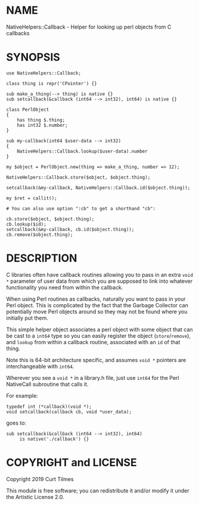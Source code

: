 NAME
====

NativeHelpers::Callback - Helper for looking up perl objects from C callbacks

SYNOPSIS
========

    use NativeHelpers::Callback;

    class thing is repr('CPointer') {}

    sub make_a_thing(--> thing) is native {}
    sub setcallback(&callback (int64 --> int32), int64) is native {}

    class PerlObject
    {
        has thing $.thing;
        has int32 $.number;
    }

    sub my-callback(int64 $user-data --> int32)
    {
        NativeHelpers::Callback.lookup($user-data).number
    }

    my $object = PerlObject.new(thing => make_a_thing, number => 12);

    NativeHelpers::Callback.store($object, $object.thing);

    setcallback(&my-callback, NativeHelpers::Callback.id($object.thing));

    my $ret = callit();

    # You can also use option ":cb" to get a shorthand "cb":

    cb.store($object, $object.thing);
    cb.lookup($id);
    setcallback(&my-callback, cb.id($object.thing));
    cb.remove($object.thing);

DESCRIPTION
===========

C libraries often have callback routines allowing you to pass in an extra `void *` parameter of user data from which you are supposed to link into whatever functionality you need from within the callback.

When using Perl routines as callbacks, naturally you want to pass in your Perl object. This is complicated by the fact that the Garbage Collector can potentially move Perl objects around so they may not be found where you initially put them.

This simple helper object associates a perl object with some object that can be cast to a `int64` type so you can easily register the object (`store`/`remove`), and `lookup` from within a callback routine, associated with an `id` of that thing.

Note this is 64-bit architecture specific, and assumes `void *` pointers are interchangeable with `int64`.

Wherever you see a `void *` in a library.h file, just use `int64` for the Perl NativeCall subroutine that calls it.

For example:

    typedef int (*callback)(void *);
    void setcallback(callback cb, void *user_data);

goes to:

    sub setcallback(&callback (int64 --> int32), int64)
         is native('./callback') {}

COPYRIGHT and LICENSE
=====================

Copyright 2019 Curt Tilmes

This module is free software; you can redistribute it and/or modify it under the Artistic License 2.0.

